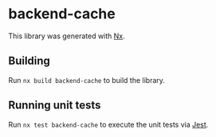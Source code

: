 # backend-cache

This library was generated with [Nx](https://nx.dev).

## Building

Run `nx build backend-cache` to build the library.

## Running unit tests

Run `nx test backend-cache` to execute the unit tests via [Jest](https://jestjs.io).
